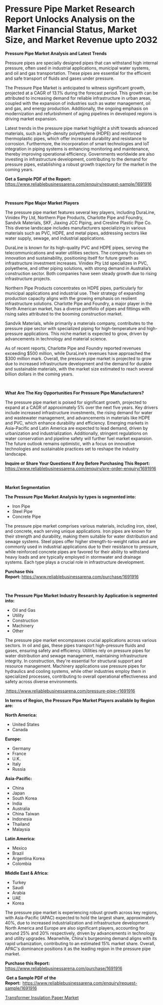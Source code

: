 <p><h1>Pressure Pipe Market Research Report Unlocks Analysis on the Market Financial Status, Market Size, and Market Revenue upto 2032</h1></p><p><strong>Pressure Pipe Market Analysis and Latest Trends</strong></p>
<p><p>Pressure pipes are specially designed pipes that can withstand high internal pressure, often used in industrial applications, municipal water systems, and oil and gas transportation. These pipes are essential for the efficient and safe transport of fluids and gases under pressure.</p><p>The Pressure Pipe Market is anticipated to witness significant growth, projected at a CAGR of 13.1% during the forecast period. This growth can be attributed to increasing demand for reliable infrastructure in urban areas, coupled with the expansion of industries such as water management, oil and gas, and energy production. Additionally, the ongoing emphasis on modernization and refurbishment of aging pipelines in developed regions is driving market expansion.</p><p>Latest trends in the pressure pipe market highlight a shift towards advanced materials, such as high-density polyethylene (HDPE) and reinforced thermoplastic pipes, which offer increased durability and resistance to corrosion. Furthermore, the incorporation of smart technologies and IoT integration in piping systems is enhancing monitoring and maintenance, thereby improving operational efficiency. Governments worldwide are also investing in infrastructure development, contributing to the demand for pressure pipes, establishing a robust growth trajectory for the market in the coming years.</p></p>
<p><strong>Get a Sample PDF of the Report:&nbsp;</strong> <a href="https://www.reliablebusinessarena.com/enquiry/request-sample/1691916?utm_campaign=2110&utm_medium=2&utm_source=Github&utm_content=ia&utm_term=01042025&utm_id=pressure-pipe">https://www.reliablebusinessarena.com/enquiry/request-sample/1691916</a></p>
<p>&nbsp;</p>
<p><strong>Pressure Pipe Major Market Players</strong></p>
<p><p>The pressure pipe market features several key players, including DuraLine, Vinidex Pty Ltd, Northern Pipe Products, Charlotte Pipe and Foundry, Sandvik Materials, SKF, Jiaxing JCC Piping, and Cresline Plastic Pipe Co. This diverse landscape includes manufacturers specializing in various materials such as PVC, HDPE, and metal pipes, addressing sectors like water supply, sewage, and industrial applications.</p><p>DuraLine is known for its high-quality PVC and HDPE pipes, serving the telecommunications and water utilities sectors. The company focuses on innovation and sustainability, positioning itself for future growth as infrastructure investment increases. Vinidex Pty Ltd specializes in PVC, polyethene, and other piping solutions, with strong demand in Australia’s construction sector. Both companies have seen steady growth due to rising infrastructure projects.</p><p>Northern Pipe Products concentrates on HDPE pipes, particularly for municipal applications and industrial use. Their strategy of expanding production capacity aligns with the growing emphasis on resilient infrastructure solutions. Charlotte Pipe and Foundry, a major player in the North American market, has a diverse portfolio of pipes and fittings with rising sales attributed to the booming construction market.</p><p>Sandvik Materials, while primarily a materials company, contributes to the pressure pipe sector with specialized piping for high-temperature and high-pressure applications. This niche market is expected to grow, driven by advancements in technology and material science.</p><p>As of recent reports, Charlotte Pipe and Foundry reported revenues exceeding $500 million, while DuraLine’s revenues have approached the $300 million mark. Overall, the pressure pipe market is projected to grow due to increased infrastructure development and the demand for durable and sustainable materials, with the market size estimated to reach several billion dollars in the coming years.</p></p>
<p>&nbsp;</p>
<p><strong>What Are The Key Opportunities For Pressure Pipe Manufacturers?</strong></p>
<p><p>The pressure pipe market is poised for significant growth, projected to expand at a CAGR of approximately 5% over the next five years. Key drivers include increased infrastructure investments, the rising demand for water and wastewater management, and advancements in materials like HDPE and PVC, which enhance durability and efficiency. Emerging markets in Asia-Pacific and Latin America are expected to lead demand, driven by urbanization and industrialization. Additionally, stringent regulations on water conservation and pipeline safety will further fuel market expansion. The future outlook remains optimistic, with a focus on innovative technologies and sustainable practices set to reshape the industry landscape.</p></p>
<p><strong>Inquire or Share Your Questions If Any Before Purchasing This Report:</strong> <a href="https://www.reliablebusinessarena.com/enquiry/pre-order-enquiry/1691916?utm_campaign=2110&utm_medium=2&utm_source=Github&utm_content=ia&utm_term=01042025&utm_id=pressure-pipe">https://www.reliablebusinessarena.com/enquiry/pre-order-enquiry/1691916</a></p>
<p>&nbsp;</p>
<p><strong>Market Segmentation</strong></p>
<p><strong>The Pressure Pipe Market Analysis by types is segmented into:</strong></p>
<p><ul><li>Iron Pipe</li><li>Steel Pipe</li><li>Concrete Pipe</li></ul></p>
<p><p>The pressure pipe market comprises various materials, including iron, steel, and concrete, each serving unique applications. Iron pipes are known for their strength and durability, making them suitable for water distribution and sewage systems. Steel pipes offer higher strength-to-weight ratios and are commonly used in industrial applications due to their resistance to pressure, while reinforced concrete pipes are favored for their ability to withstand heavy loads and are typically employed in stormwater and drainage systems. Each type plays a crucial role in infrastructure development.</p></p>
<p><strong>Purchase this Report:&nbsp;</strong><a href="https://www.reliablebusinessarena.com/purchase/1691916?utm_campaign=2110&utm_medium=2&utm_source=Github&utm_content=ia&utm_term=01042025&utm_id=pressure-pipe">https://www.reliablebusinessarena.com/purchase/1691916</a></p>
<p>&nbsp;</p>
<p><strong>The Pressure Pipe Market Industry Research by Application is segmented into:</strong></p>
<p><ul><li>Oil and Gas</li><li>Utility</li><li>Construction</li><li>Machinery</li><li>Other</li></ul></p>
<p><p>The pressure pipe market encompasses crucial applications across various sectors. In oil and gas, these pipes transport high-pressure fluids and gases, ensuring safety and efficiency. Utilities rely on pressure pipes for water distribution and sewage management, maintaining infrastructure integrity. In construction, they're essential for structural support and resource management. Machinery applications use pressure pipes for hydraulics and cooling systems, while other industries employ them in specialized processes, contributing to overall operational effectiveness and safety across diverse environments.</p></p>
<p><a href="https://www.reliablebusinessarena.com/pressure-pipe-r1691916?utm_campaign=2110&utm_medium=2&utm_source=Github&utm_content=ia&utm_term=01042025&utm_id=pressure-pipe">&nbsp;https://www.reliablebusinessarena.com/pressure-pipe-r1691916</a></p>
<p><strong>In terms of Region, the Pressure Pipe Market Players available by Region are:</strong></p>
<p>
    <p> <strong> North America: </strong>
        <ul>
            <li>United States</li>
            <li>Canada</li>
        </ul>
        </p> 
    <p> <strong> Europe: </strong>
        <ul>
            <li>Germany</li>
            <li>France</li>
            <li>U.K.</li>
            <li>Italy</li>
            <li>Russia</li>
        </ul>
        </p> 
    <p> <strong> Asia-Pacific: </strong>
        <ul>
            <li>China</li>
            <li>Japan</li>
            <li>South Korea</li>
            <li>India</li>
            <li>Australia</li>
            <li>China Taiwan</li>
            <li>Indonesia</li>
            <li>Thailand</li>
            <li>Malaysia</li>
        </ul>
        </p> 
    <p> <strong> Latin America: </strong>
        <ul>
            <li>Mexico</li>
            <li>Brazil</li>
            <li>Argentina Korea</li>
            <li>Colombia</li>
        </ul>
        </p> 
    <p> <strong> Middle East & Africa: </strong>
        <ul>
            <li>Turkey</li>
            <li>Saudi</li>
            <li>Arabia</li>
            <li>UAE</li>
            <li>Korea</li>
        </ul>
    </p>
    </p>
<p><p>The pressure pipe market is experiencing robust growth across key regions, with Asia-Pacific (APAC) expected to hold the largest share, approximately 40%, due to increased industrialization and infrastructure development. North America and Europe are also significant players, accounting for around 25% and 20% respectively, driven by advancements in technology and utility upgrades. Meanwhile, China's burgeoning demand aligns with its rapid urbanization, contributing to an estimated 15% market share. Overall, APAC's dominance positions it as the leading region in the pressure pipe market.</p></p>
<p><strong>Purchase this Report: </strong><a href="https://www.reliablebusinessarena.com/purchase/1691916?utm_campaign=2110&utm_medium=2&utm_source=Github&utm_content=ia&utm_term=01042025&utm_id=pressure-pipe">https://www.reliablebusinessarena.com/purchase/1691916</a></p>
<p>&nbsp;<strong>Get a Sample PDF of the Report:&nbsp;&nbsp;</strong><a href="https://www.reliablebusinessarena.com/enquiry/request-sample/1691916?utm_campaign=2110&utm_medium=2&utm_source=Github&utm_content=ia&utm_term=01042025&utm_id=pressure-pipe">https://www.reliablebusinessarena.com/enquiry/request-sample/1691916</a></p>
<p><strong></strong></p>
<p><p><a href="https://github.com/irfadac/Market-Research-Report-List-5/blob/main/transformer-insulation-paper-market.md?utm_campaign=2110&utm_medium=2&utm_source=Github&utm_content=ia&utm_term=01042025&utm_id=pressure-pipe">Transformer Insulation Paper Market</a></p></p>